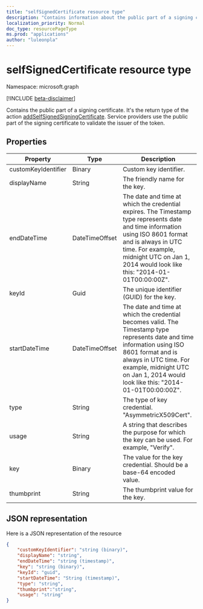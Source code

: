 ```yaml
---
title: "selfSignedCertificate resource type"
description: "Contains information about the public part of a signing certificate."
localization_priority: Normal
doc_type: resourcePageType
ms.prod: "applications"
author: "luleonpla"
---
```


# selfSignedCertificate resource type

Namespace: microsoft.graph

[!INCLUDE [beta-disclaimer](../../includes/beta-disclaimer.md)]

Contains the public part of a signing certificate. It's the return type of the action [addSelfSignedSigningCertificate](../api/serviceprincipal-addtokensigningcertificate.md). Service providers use the public part of the signing certificate to validate the issuer of the token.

## Properties
Property|Type|Description
----|--|---
|customKeyIdentifier|Binary| Custom key identifier. |
| displayName | String | The friendly name for the key. |
|endDateTime|DateTimeOffset|The date and time at which the credential expires. The Timestamp type represents date and time information using ISO 8601 format and is always in UTC time. For example, midnight UTC on Jan 1, 2014 would look like this: "2014-01-01T00:00:00Z". |
|keyId|Guid|The unique identifier (GUID) for the key.|
|startDateTime|DateTimeOffset|The date and time at which the credential becomes valid. The Timestamp type represents date and time information using ISO 8601 format and is always in UTC time. For example, midnight UTC on Jan 1, 2014 would look like this: "2014-01-01T00:00:00Z". |
|type|String|The type of key credential. "AsymmetricX509Cert".|
|usage|String|A string that describes the purpose for which the key can be used. For example, "Verify".|
|key|Binary| The value for the key credential. Should be a base-64 encoded value. |
|thumbprint| String | The thumbprint value for the key.|

## JSON representation

Here is a JSON representation of the resource

<!-- {
  "blockType": "resource",
  "optionalProperties": [

  ],
  "@odata.type": "microsoft.graph.selfSignedCertificate"
}-->

```json
{
    "customKeyIdentifier": "string (binary)",
    "displayName": "string",
    "endDateTime": "string (timestamp)",
    "key": "string (binary)",
    "keyId": "guid",
    "startDateTime": "String (timestamp)",
    "type": "string",
    "thumbprint":"string",
    "usage": "string"
}
```

<!-- uuid: 8fcb5dbc-d5aa-4681-8e31-b001d5168d79
2015-10-25 14:57:30 UTC -->
<!--
{
  "type": "#page.annotation",
  "description": "selfSignedCertificate resource",
  "keywords": "",
  "section": "documentation",
  "tocPath": "",
  "suppressions": []
}
-->

